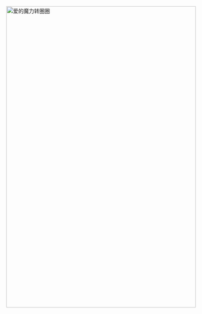 <a href="#">
         <img src="https://github-readme-einstein1905s-projects.vercel.app/api/readme" width="100%" height="800px"
           alt="爱的魔力转圈圈"/>
</a>
